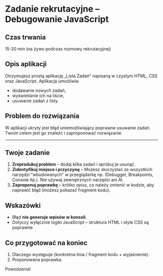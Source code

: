 # Zadanie rekrutacyjne – Debugowanie JavaScript

## Czas trwania
15-20 min (na żywo podczas rozmowy rekrutacyjnej)

## Opis aplikacji
Otrzymujesz prostą aplikację „Lista Zadań” napisaną w czystym HTML, CSS oraz JavaScript. Aplikacja umożliwia:

- dodawanie nowych zadań,
- wyświetlanie ich na liście,
- usuwanie zadań z listy.

## Problem do rozwiązania
W aplikacji ukryty jest błąd uniemożliwiający poprawne usuwanie zadań. Twoim celem jest go znaleźć i zaproponować rozwiązanie.

---

## Twoje zadanie
1. **Zreprodukuj problem** – dodaj kilka zadań i spróbuj je usunąć.
2. **Zidentyfikuj miejsce i przyczynę** – Możesz skorzystać ze wszystkich narzędzi "wbudowanych" w przeglądarkę np. (Debugger, Breakpoints, Console itp.). Nie używaj zewnętrznych narzędzi ani AI.
3. **Zaproponuj poprawkę** – krótko opisz, co należy zmienić w kodzie, aby naprawić błąd (możesz pokazać fragment kodu).

## Wskazówki
- Błąd **nie generuje wpisów w konsoli**.
- Dotyczy wyłącznie logiki JavaScript – struktura HTML i style CSS są poprawne.


## Co przygotować na koniec
1. Dlaczego występuje (konkretna linia / fragment kodu + wyjaśnienie).
2. Proponowana poprawka.

Powodzenia! 
